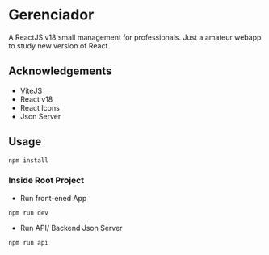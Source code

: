 
# Gerenciador 

A ReactJS v18 small management for professionals. 
Just a amateur webapp to study new version of React. 




## Acknowledgements

 - ViteJS
 - React v18
 - React Icons
 - Json Server

 
 
 


## Usage

```
npm install

```

### Inside Root Project

- Run front-ened App

```
npm run dev

```
- Run API/ Backend Json Server

```
npm run api

```

